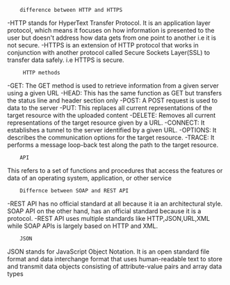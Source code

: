         difference between HTTP and HTTPS
-HTTP stands for HyperText Transfer Protocol. It is an application layer protocol,
    which means it focuses on how information is presented to the user but doesn't address
    how data gets from one point to another i.e it is not secure.
 -HTTPS is an extension of HTTP protocol that works in conjunction with another protocol
    called Secure Sockets Layer(SSL) to transfer data safely. i.e HTTPS is secure.


         HTTP methods
-GET: The GET method is used to retrieve information from a given server using a given URL
-HEAD:  This has the same function as GET but transfers the status line and header section only
-POST: A POST request is used to data to the server 
-PUT: This replaces all current representations of the target resource with the uploaded content
-DELETE: Removes all current representations of the target resource given by a URL.
-CONNECT: It establishes a tunnel to the server identified by a given URL.
-OPTIONS: It describes the communication options for the target resource.
-TRACE: It performs a message loop-back test along the path to the target resource.

        API
This refers to a set of functions and procedures that access the features or data of an operating
system, application, or other service

        Differnce between SOAP and REST API
-REST API has no official standard at all because it ia an architectural style. SOAP API on the
other hand, has an official standard because it is a protocol.
-REST API uses multiple standards like HTTP,JSON,URL,XML while SOAP APIs is largely based on HTTP and XML. 

        JSON
JSON stands for JavaScript Object Notation. It is an open standard file format and data interchange format that uses human-readable text to store and transmit data objects consisting of attribute-value pairs and array data types